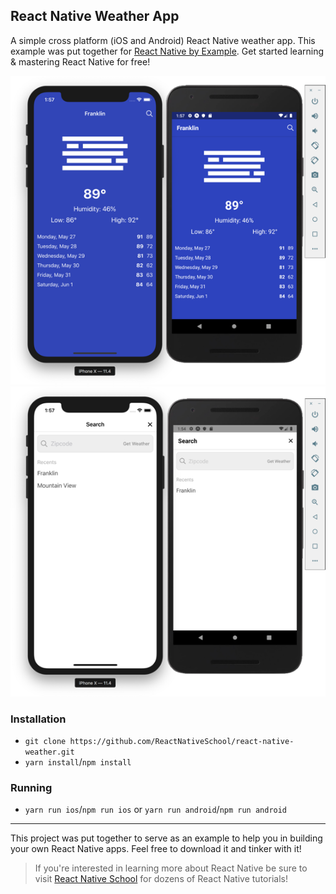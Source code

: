 ## React Native Weather App

A simple cross platform (iOS and Android) React Native weather app. This example was put together for [React Native by Example](https://learn.handlebarlabs.com/p/react-native-by-example). Get started learning & mastering React Native for free!

![Details Screen](./assets/details.png)
![Search Screen](./assets/search.png)

### Installation

- `git clone https://github.com/ReactNativeSchool/react-native-weather.git`
- `yarn install`/`npm install`

### Running

- `yarn run ios`/`npm run ios` or `yarn run android`/`npm run android`

---

This project was put together to serve as an example to help you in building your own React Native apps. Feel free to download it and tinker with it!

> If you're interested in learning more about React Native be sure to visit [React Native School](https://www.reactnativeschool.com/) for dozens of React Native tutorials!
